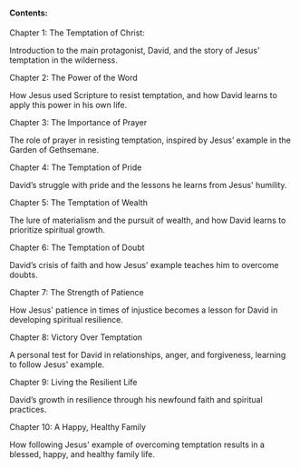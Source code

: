 

#### Contents:

Chapter 1: The Temptation of Christ:

Introduction to the main protagonist, David, and the story of Jesus' temptation in the wilderness.

Chapter 2: The Power of the Word

How Jesus used Scripture to resist temptation, and how David learns to apply this power in his own life.

Chapter 3: The Importance of Prayer

The role of prayer in resisting temptation, inspired by Jesus’ example in the Garden of Gethsemane.

Chapter 4: The Temptation of Pride

David’s struggle with pride and the lessons he learns from Jesus' humility.

Chapter 5: The Temptation of Wealth

The lure of materialism and the pursuit of wealth, and how David learns to prioritize spiritual growth.

Chapter 6: The Temptation of Doubt

David’s crisis of faith and how Jesus' example teaches him to overcome doubts.

Chapter 7: The Strength of Patience

How Jesus' patience in times of injustice becomes a lesson for David in developing spiritual resilience.

Chapter 8: Victory Over Temptation

A personal test for David in relationships, anger, and forgiveness, learning to follow Jesus' example.

Chapter 9: Living the Resilient Life

David’s growth in resilience through his newfound faith and spiritual practices.

Chapter 10: A Happy, Healthy Family

How following Jesus' example of overcoming temptation results in a blessed, happy, and healthy family life.
